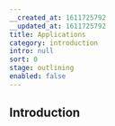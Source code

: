 ```yaml
---
__created_at: 1611725792
__updated_at: 1611725792
title: Applications
category: introduction
intro: null
sort: 0
stage: outlining
enabled: false
---
```

## Introduction